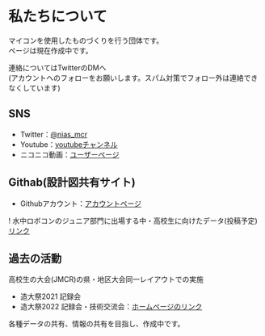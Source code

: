 # 私たちについて
マイコンを使用したものづくりを行う団体です。  
ページは現在作成中です。

連絡についてはTwitterのDMへ  
(アカウントへのフォローをお願いします。スパム対策でフォロー外は連絡できなくしています)

## SNS  
- Twitter：[@nias_mcr](https://twitter.com/nias_mcr)  
- Youtube：[youtubeチャンネル](https://www.youtube.com/channel/UCPb_9_xRmYvkob2SgeWoP0g)  
- ニコニコ動画：[ユーザーページ](https://www.nicovideo.jp/user/86514801)

## Githab(設計図共有サイト)  
- Githubアカウント：[アカウントページ](https://github.com/NiASMCR)  

! 水中ロボコンのジュニア部門に出場する中・高校生に向けたデータ(投稿予定)[リンク]()  

## 過去の活動  
高校生の大会(JMCR)の県・地区大会同一レイアウトでの実施  
- 造大祭2021 記録会  
- 造大祭2022 記録会・技術交流会：[ホームページのリンク](https://sites.google.com/campus.nias.ac.jp/nias-mcr-2022/%E3%83%9B%E3%83%BC%E3%83%A0)  

各種データの共有、情報の共有を目指し、作成中です。
